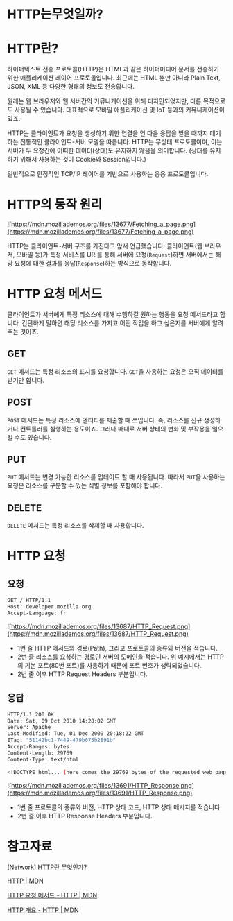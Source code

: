 # HTTP는무엇일까?

# HTTP란?

 하이퍼텍스트 전송 프로토콜(HTTP)은 HTML과 같은 하이퍼미디어 문서를 전송하기 위한 애플리케이션 레이어 프로토콜입니다. 최근에는 HTML 뿐만 아니라 Plain Text, JSON, XML 등 다양한 형태의 정보도 전송합니다.

 원래는 웹 브라우저와 웹 서버간의 커뮤니케이션을 위해 디자인되었지만, 다른 목적으로도 사용될 수 있습니다. 대표적으로 모바일 애플리케이션 및 IoT 등과의 커뮤니케이션이 있죠.

 HTTP는 클라이언트가 요청을 생성하기 위한 연결을 연 다음 응답을 받을 때까지 대기하는 전통적인 클라이언트-서버 모델을 따릅니다. HTTP는 무상태 프로토콜이며, 이는 서버가 두 요청간에 어떠한 데이터(상태)도 유지하지 않음을 의미합니다. (상태를 유지하기 위해서 사용하는 것이 Cookie와 Session입니다.)

 일반적으로 안정적인 TCP/IP 레이어를 기반으로 사용하는 응용 프로토콜입니다.

# HTTP의 동작 원리

![https://mdn.mozillademos.org/files/13677/Fetching_a_page.png](https://mdn.mozillademos.org/files/13677/Fetching_a_page.png)

 HTTP는 클라이언트-서버 구조를 가진다고 앞서 언급했습니다. 클라이언트(웹 브라우저, 모바일 등)가 특정 서비스를 URI를 통해 서버에 요청(`Request`)하면 서버에서는 해당 요청에 대한 결과를 응답(`Response`)하는 방식으로 동작합니다.

# HTTP 요청 메서드

 클라이언트가 서버에게 특정 리소스에 대해 수행하길 원하는 행동을 요청 메서드라고 합니다. 간단하게 말하면 해당 리소스를 가지고 어떤 작업을 하고 싶은지를 서버에게 알려주는 것이죠.

## GET

 `GET` 메서드는 특정 리소스의 표시를 요청합니다. `GET`을 사용하는 요청은 오직 데이터를 받기만 합니다.

## POST

 `POST` 메서드는 특정 리소스에 엔티티를 제출할 때 쓰입니다. 즉, 리소스를 신규 생성하거나 컨트롤러를 실행하는 용도이죠. 그러나 때때로 서버 상태의 변화 및 부작용을 일으킬 수도 있습니다.

## PUT

 `PUT` 메서드는 변경 가능한 리소스를 업데이트 할 때 사용됩니다. 따라서 `PUT`을 사용하는 요청은 리소스를 구분할 수 있는 식별 정보를 포함해야 합니다.

## DELETE

 `DELETE` 메서드는 특정 리소스를 삭제할 때 사용합니다.

# HTTP 요청

## 요청

```bash
GET / HTTP/1.1
Host: developer.mozilla.org
Accept-Language: fr
```

![https://mdn.mozillademos.org/files/13687/HTTP_Request.png](https://mdn.mozillademos.org/files/13687/HTTP_Request.png)

- 1번 줄
 HTTP 메서드와 경로(Path), 그리고 프로토콜의 종류와 버전을 적습니다.
- 2번 줄
 리소스를 요청하는 경로인 서버의 도메인을 적습니다. 위 예시에서는 HTTP의 기본 포트(80번 포트)를 사용하기 때문에 포트 번호가 생략되었습니다.
- 2번 줄 이후
 HTTP Request Headers 부분입니다.

## 응답

```bash
HTTP/1.1 200 OK
Date: Sat, 09 Oct 2010 14:28:02 GMT
Server: Apache
Last-Modified: Tue, 01 Dec 2009 20:18:22 GMT
ETag: "51142bc1-7449-479b075b2891b"
Accept-Ranges: bytes
Content-Length: 29769
Content-Type: text/html

<!DOCTYPE html... (here comes the 29769 bytes of the requested web page)
```

![https://mdn.mozillademos.org/files/13691/HTTP_Response.png](https://mdn.mozillademos.org/files/13691/HTTP_Response.png)

- 1번 줄
 프로토콜의 종류와 버전, HTTP 상태 코드, HTTP 상태 메시지를 적습니다.
- 2번 줄 이후
 HTTP Response Headers 부분입니다.

# 참고자료

[[Network] HTTP란 무엇인가?](https://surprisecomputer.tistory.com/54)

[HTTP | MDN](https://developer.mozilla.org/ko/docs/Web/HTTP)

[HTTP 요청 메서드 - HTTP | MDN](https://developer.mozilla.org/ko/docs/Web/HTTP/Methods)

[HTTP 개요 - HTTP | MDN](https://developer.mozilla.org/ko/docs/Web/HTTP/Overview)
